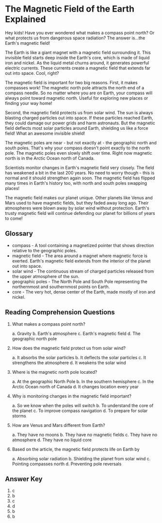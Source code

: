 # The Magnetic Field of the Earth Explained

Hey kids! Have you ever wondered what makes a compass point north? Or what protects us from dangerous space radiation? The answer is...the Earth's magnetic field!

The Earth is like a giant magnet with a magnetic field surrounding it. This invisible field starts deep inside the Earth's core, which is made of liquid iron and nickel. As the liquid metal churns around, it generates powerful electric currents. These currents create a magnetic field that extends far out into space. Cool, right?

The magnetic field is important for two big reasons. First, it makes compasses work! The magnetic north pole attracts the north end of a compass needle. So no matter where you are on Earth, your compass will always point toward magnetic north. Useful for exploring new places or finding your way home!

Second, the magnetic field protects us from solar wind. The sun is always blasting charged particles out into space. If these particles reached Earth, they could damage our power grids and harm astronauts. But the magnetic field deflects most solar particles around Earth, shielding us like a force field! What an awesome invisible shield!

The magnetic poles are near - but not exactly at - the geographic north and south poles. That's why your compass doesn't point exactly to the north pole. The magnetic poles even slowly shift over time. Right now magnetic north is in the Arctic Ocean north of Canada.

Scientists monitor changes in Earth's magnetic field very closely. The field has weakened a bit in the last 200 years. No need to worry though - this is normal and it should strengthen again soon. The magnetic field has flipped many times in Earth's history too, with north and south poles swapping places!

The magnetic field makes our planet unique. Other planets like Venus and Mars used to have magnetic fields, but they faded away long ago. Their atmospheres were blown away by solar wind without protection. Earth's trusty magnetic field will continue defending our planet for billions of years to come!

## Glossary

- compass - A tool containing a magnetized pointer that shows direction relative to the geographic poles.
- magnetic field - The area around a magnet where magnetic force is exerted. Earth's magnetic field extends from the interior of the planet out into space.
- solar wind - The continuous stream of charged particles released from the upper atmosphere of the sun.
- geographic poles - The North Pole and South Pole representing the northernmost and southernmost points on Earth.
- core - The very hot, dense center of the Earth, made mostly of iron and nickel.

## Reading Comprehension Questions

1. What makes a compass point north?

   a. Gravity
   b. Earth's atmosphere
   c. Earth's magnetic field
   d. The geographic north pole

2. How does the magnetic field protect us from solar wind?

   a. It absorbs the solar particles
   b. It deflects the solar particles
   c. It strengthens the atmosphere
   d. It weakens the solar wind

3. Where is the magnetic north pole located?

   a. At the geographic North Pole
   b. In the southern hemisphere
   c. In the Arctic Ocean north of Canada
   d. It changes location every year

4. Why is monitoring changes in the magnetic field important?

   a. So we know when the poles will switch
   b. To understand the core of the planet
   c. To improve compass navigation
   d. To prepare for solar storms

5. How are Venus and Mars different from Earth?

   a. They have no moons
   b. They have no magnetic fields
   c. They have no atmosphere
   d. They have no liquid core

6. Based on the article, the magnetic field protects life on Earth by

   a. Absorbing solar radiation
   b. Shielding the planet from solar wind
   c. Pointing compasses north
   d. Preventing pole reversals

## Answer Key

1. c
2. b
3. c
4. d
5. b
6. b
